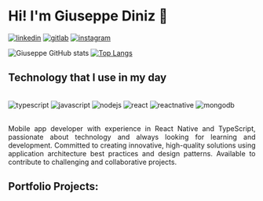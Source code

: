 # Hi! I'm Giuseppe Diniz 👋

[![linkedin](https://img.shields.io/badge/LinkedIn-0077B5?style=for-the-badge&logo=linkedin&logoColor=white)](https://www.linkedin.com/in/giuseppe-diniz)
[![gitlab](https://img.shields.io/badge/GitLab-330F63?style=for-the-badge&logo=gitlab&logoColor=white)]()
[![instagram](https://img.shields.io/badge/Instagram-E4405F?style=for-the-badge&logo=instagram&logoColor=white)](https://www.instagram.com/invites/contact/?i=1rwcx0hjlqlj3&utm_content=dypdgcq)


![Giuseppe GitHub stats](https://github-readme-stats.vercel.app/api?username=GiuseppeDiniz&show_icons=true&theme=radical)
[![Top Langs](https://github-readme-stats.vercel.app/api/top-langs/?username=GiuseppeDiniz&layout=compact&theme=radical&height=500&width=500)](https://github.com/anuraghazra/github-readme-stats)

## Technology that I use in my day
<div style="display: inline_block"><br/>
    <img alignSelf= "center" alt="typescript" src="https://img.shields.io/badge/TypeScript-007ACC?style=for-the-badge&logo=typescript&logoColor=white"/>
    <img alignSelf= "center" alt="javascript" src="https://img.shields.io/badge/JavaScript-F7DF1E?style=for-the-badge&logo=javascript&logoColor=black"/>
    <img alignSelf= "center" alt="nodejs" src="https://img.shields.io/badge/Node.js-43853D?style=for-the-badge&logo=node.js&logoColor=white"/>
    <img alignSelf= "center" alt="react" src="https://img.shields.io/badge/React-20232A?style=for-the-badge&logo=react&logoColor=61DAFB"/>
    <img alignSelf= "center" alt="reactnative" src="https://img.shields.io/badge/React_Native-20232A?style=for-the-badge&logo=react&logoColor=61DAFB"/>
    <img alignSelf= "center" alt="mongodb" src="https://img.shields.io/badge/MongoDB-4EA94B?style=for-the-badge&logo=mongodb&logoColor=white"/>
</div>

<p style="text-align: justify;"><br/>
Mobile app developer with experience in React Native and TypeScript, passionate about technology and always looking for learning and development. Committed to creating innovative, high-quality solutions using application architecture best practices and design patterns. Available to contribute to challenging and collaborative projects.
</p>

## Portfolio Projects:



